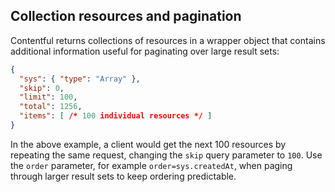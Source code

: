 ## Collection resources and pagination

Contentful returns collections of resources in a wrapper object that contains additional information useful for paginating over large result sets:

```json
{
  "sys": { "type": "Array" },
  "skip": 0,
  "limit": 100,
  "total": 1256,
  "items": [ /* 100 individual resources */ ]
}
```

In the above example, a client would get the next 100 resources by repeating the same request, changing the `skip` query parameter to `100`. Use the `order` parameter, for example `order=sys.createdAt`, when paging through larger result sets to keep ordering predictable.
